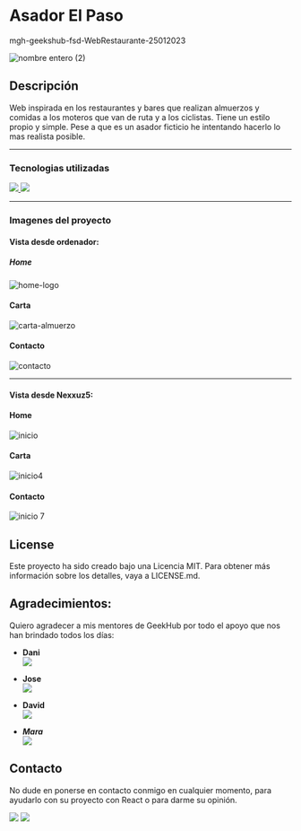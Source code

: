 # Asador El Paso
mgh-geekshub-fsd-WebRestaurante-25012023

![nombre entero (2)](https://user-images.githubusercontent.com/114586863/215618773-9adfbe8f-9a4b-4248-a1de-6ea83f164dc0.png)


## Descripción
Web inspirada en los restaurantes y bares que realizan almuerzos y comidas a los moteros que van de ruta y a los ciclistas. Tiene un estilo propio y simple. Pese a que es un asador ficticio he intentando hacerlo lo mas realista posible.

<hr>

### Tecnologias utilizadas
<a href="https://developer.mozilla.org/es/docs/Web/CSS">
    <img src= "https://img.shields.io/badge/css-1D7CF2?style=for-the-badge&logo=css3&logoColor=white"/>
</a>
<a href="https://www.w3schools.com/html/">
    <img src= "https://img.shields.io/badge/html5-1D0CF2?style=for-the-badge&logo=html5&logoColor=white"/>
</a>

<hr>

### Imagenes del proyecto

#### Vista desde ordenador:

##### Home

![home-logo](https://user-images.githubusercontent.com/114586863/215617860-d0a61835-bb8f-4c7b-920d-a7a1bbd5c15e.png)

#### Carta

![carta-almuerzo](https://user-images.githubusercontent.com/114586863/215617943-53dd58b1-fc31-402b-a6d2-7ff1060ed00e.png)

#### Contacto

![contacto](https://user-images.githubusercontent.com/114586863/215618104-19ce21ba-e504-4bb4-bbf2-59995f806c28.png)

<hr>

#### Vista desde Nexxuz5:

#### Home

![inicio](https://user-images.githubusercontent.com/114586863/215618477-bdf9afb0-9d8e-4e4e-bb52-87f057a9e121.png)

#### Carta

![inicio4](https://user-images.githubusercontent.com/114586863/215618505-1bea8481-7031-405e-a24f-116684e40d37.png)

#### Contacto

![inicio 7](https://user-images.githubusercontent.com/114586863/215618593-8e83ffe2-a6ec-4b9b-80b0-10fc45f4fb56.png)

## License
Este proyecto ha sido creado bajo una Licencia MIT. Para obtener más información sobre los detalles, vaya a LICENSE.md.

## Agradecimientos:

Quiero agradecer a mis mentores de GeekHub por todo el apoyo que nos han brindado todos los días:
- **Dani**  
<a href="https://github.com/Dave86dev" target="_blank"><img src="https://img.shields.io/badge/github-24292F?style=for-the-badge&logo=github&logoColor=white" target="_blank"></a> 

- **Jose**  
<a href="https://github.com/JoseMarin" target="_blank"><img src="https://img.shields.io/badge/github-24292F?style=for-the-badge&logo=github&logoColor=white" target="_blank"></a> 

- **David**  
<a href="https://www.github.com/userGithub/" target="_blank"><img src="https://img.shields.io/badge/github-24292F?style=for-the-badge&logo=github&logoColor=red" target="_blank"></a>

- ***Mara***  
<a href="https://github.com/MaraScampini" target="_blank"><img src="https://img.shields.io/badge/github-24292F?style=for-the-badge&logo=github&logoColor=green" target="_blank"></a> 

## Contacto

No dude en ponerse en contacto conmigo en cualquier momento, para ayudarlo con su proyecto con React o para darme su opinión.

<a href = "https://github.com/Marcos1326"><img src="https://img.shields.io/badge/github-24292F?style=for-the-badge&logo=github&logoColor=green" target="_blank"></a>
<a href="https://www.linkedin.com/in/marcosgarridofsd/" target="_blank"><img src="https://img.shields.io/badge/-LinkedIn-%230077B5?style=for-the-badge&logo=linkedin&logoColor=white" target="_blank"></a> 
</p>
